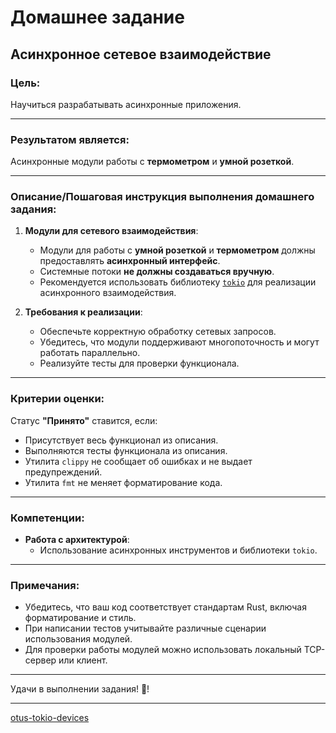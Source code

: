 # Домашнее задание

## Асинхронное сетевое взаимодействие

### Цель:

Научиться разрабатывать асинхронные приложения.

---

### Результатом является:

Асинхронные модули работы с **термометром** и **умной розеткой**.

---

### Описание/Пошаговая инструкция выполнения домашнего задания:

1. **Модули для сетевого взаимодействия**:
   - Модули для работы с **умной розеткой** и **термометром** должны предоставлять **асинхронный интерфейс**.
   - Системные потоки **не должны создаваться вручную**.
   - Рекомендуется использовать библиотеку [`tokio`](https://tokio.rs/) для реализации асинхронного взаимодействия.

2. **Требования к реализации**:
   - Обеспечьте корректную обработку сетевых запросов.
   - Убедитесь, что модули поддерживают многопоточность и могут работать параллельно.
   - Реализуйте тесты для проверки функционала.

---

### Критерии оценки:

Статус **"Принято"** ставится, если:

- Присутствует весь функционал из описания.
- Выполняются тесты функционала из описания.
- Утилита `clippy` не сообщает об ошибках и не выдает предупреждений.
- Утилита `fmt` не меняет форматирование кода.

---

### Компетенции:

- **Работа с архитектурой**:
  - Использование асинхронных инструментов и библиотеки `tokio`.

---

### Примечания:

- Убедитесь, что ваш код соответствует стандартам Rust, включая форматирование и стиль.
- При написании тестов учитывайте различные сценарии использования модулей.
- Для проверки работы модулей можно использовать локальный TCP-сервер или клиент.

---

Удачи в выполнении задания! 🚀!

---
[otus-tokio-devices](https://github.com/user-attachments/assets/73c7fd60-74e5-4595-bc3a-371a38286c90)
